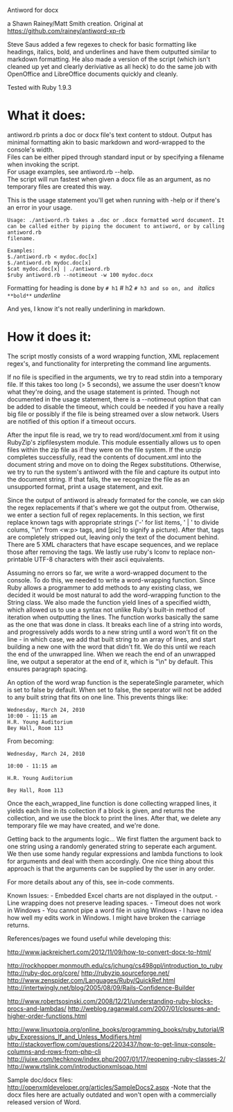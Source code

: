 Antiword for docx

a Shawn Rainey/Matt Smith creation.  Original at https://github.com/rainey/antiword-xp-rb

Steve Saus added a few regexes to check for basic formatting like headings, italics, bold, and underlines and have them outputted similar to markdown formatting.  He also made a version of the script (which isn't cleaned up yet and clearly deriviative as all heck) to do the same job with OpenOffice and LibreOffice documents quickly and cleanly.

Tested with Ruby 1.9.3

# What it does:

antiword.rb prints a doc or docx file's text content to stdout. Output has minimal formatting akin to basic markdown and word-wrapped to the console's width.    
Files can be either piped through standard input or by specifying a filename when invoking the script.  
For usage examples, see antiword.rb --help.  
The script will run fastest when given a docx file as an argument, as no temporary files are created this way.  

This is the usage statement you'll get when running with -help or if there's an error in your usage.

	Usage: ./antiword.rb takes a .doc or .docx formatted word document. It can be called either by piping the document to antiword, or by calling antiword.rb
	filename.

	Examples:
	$./antiword.rb < mydoc.doc[x]
	$./antiword.rb mydoc.doc[x]
	$cat mydoc.doc[x] | ./antiword.rb
	$ruby antiword.rb --notimeout -w 100 mydoc.docx

Formatting for heading is done by
` # h1
` # h2
` # h3
and so on, and 
` *italics*
` **bold**
` _underline_

And yes, I know it's not really underlining in markdown.

# How it does it:

The script mostly consists of a word wrapping function, XML replacement regex's, and functionality for interpreting the command line arguments.

If no file is specified in the arguments, we try to read stdin into a temporary file.  If this takes too long (> 5 seconds), we assume the user doesn't know what they're doing, and the usage statement is printed.  Though not documented in the usage statement, there is a --notimeout option that can be added to disable the timeout, which could be needed if you have a really big file or possibly if the file is being streamed over a slow network.  Users are notified of this option if a timeout occurs.  

After the input file is read, we try to read word/document.xml from it using RubyZip's zipfilesystem module.  This module essentially allows us to open files within the zip file as if they were on the file system.  If the unzip completes successfully, read the contents of document.xml into the document string and move on to doing the Regex substitutions.  Otherwise, we try to run the system's antiword with the file and capture its output into the document string.  If that fails, the we recognize the file as an unsupported format, print a usage statement, and exit.  

Since the output of antiword is already formated for the conole, we can skip the regex replacements if that's where we got the output from. Otherwise, we enter a section full of regex replacements.  In this section, we first replace known tags with appropriate strings ('-' for list items, ' | ' to divide colums, "\n" from <w:p> tags, and [pic] to signify a picture).  After that, tags are completely stripped out, leaving only the text of the document behind.  There are 5 XML characters that have escape sequences, and we replace those after removing the tags.  We lastly use ruby's Iconv to replace non-printable UTF-8 characters with their ascii equivalents.

Assuming no errors so far, we write a word-wrapped document to the console.  To do this, we needed to write a word-wrapping function.  Since Ruby allows a programmer to add methods to any existing class, we decided it would be most natural to add the word-wrapping function to the String class.  We also made the function yield lines of a specified width, which allowed us to use a syntax not unlike Ruby's built-in method of iteration when outputting the lines.  The function works basically the same as the one that was done in class.  It breaks each line of a string into words, and progressively adds words to a new string until a word won't fit on the line - in which case, we add that built string to an array of lines, and start building a new one with the word that didn't fit.  We do this until we reach the end of the unwrapped line.  When we reach the end of an unwrapped line, we output a seperator at the end of it, which is "\n" by default.  This ensures paragraph spacing.  

An option of the word wrap function is the seperateSingle parameter, which is set to false by default.  When set to false, the seperator will not be added to any built string that fits on one line.  This prevents things like:

	Wednesday, March 24, 2010
	10:00 - 11:15 am
	H.R. Young Auditorium
	Bey Hall, Room 113

From becoming:

	Wednesday, March 24, 2010

	10:00 - 11:15 am

	H.R. Young Auditorium

	Bey Hall, Room 113

Once the each_wrapped_line function is done collecting wrapped lines, it yields each line in its collection if a block is given, and returns the collection, and we use the block to print the lines.  After that, we delete any temporary file we may have created, and we're done.


Getting back to the arguments logic...
We first flatten the argument back to one string using a randomly generated string to seperate each argument.  We then use some handy regular expressions and lambda functions to look for arguments and deal with them accordingly.  One nice thing about this approach is that the arguments can be supplied by the user in any order.

For more details about any of this, see in-code comments.

Known Issues:
	- Embedded Excel charts are not displayed in the output.
	- Line wrapping does not preserve leading spaces.
	- Timeout does not work in Windows 
	- You cannot pipe a word file in using Windows
	- I have no idea how well my edits work in Windows.  I might have broken the carriage returns.

References/pages we found useful while developing this:

http://www.jackreichert.com/2012/11/09/how-to-convert-docx-to-html/

http://rockhopper.monmouth.edu/cs/jchung/cs498gpl/introduction_to_ruby
http://ruby-doc.org/core/
http://rubyzip.sourceforge.net/
http://www.zenspider.com/Languages/Ruby/QuickRef.html
http://intertwingly.net/blog/2005/08/09/Rails-Confidence-Builder

http://www.robertsosinski.com/2008/12/21/understanding-ruby-blocks-procs-and-lambdas/
http://weblog.raganwald.com/2007/01/closures-and-higher-order-functions.html

http://www.linuxtopia.org/online_books/programming_books/ruby_tutorial/Ruby_Expressions_If_and_Unless_Modifiers.html
http://stackoverflow.com/questions/2203437/how-to-get-linux-console-columns-and-rows-from-php-cli
http://juixe.com/techknow/index.php/2007/01/17/reopening-ruby-classes-2/
http://www.rtslink.com/introductionxmlsoap.html

Sample doc/docx files:
http://openxmldeveloper.org/articles/SampleDocs2.aspx
-Note that the docx files here are actually outdated and won't open with a commercially released version of Word.